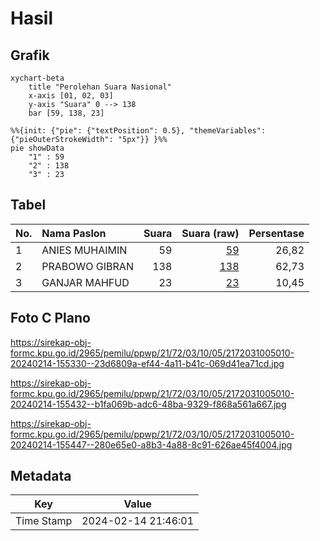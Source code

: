 # Hasil

## Grafik

```mermaid
xychart-beta
    title "Perolehan Suara Nasional"
    x-axis [01, 02, 03]
    y-axis "Suara" 0 --> 138
    bar [59, 138, 23]
```

```mermaid
%%{init: {"pie": {"textPosition": 0.5}, "themeVariables": {"pieOuterStrokeWidth": "5px"}} }%%
pie showData
    "1" : 59
    "2" : 138
    "3" : 23
```

## Tabel

| No. | Nama Paslon    | Suara | Suara (raw) | Persentase |
|:--- |:-------------- | -----:| -----------:| ----------:|
| 1   | ANIES MUHAIMIN | 59    | [59][p-1]   | 26,82      |
| 2   | PRABOWO GIBRAN | 138   | [138][p-2]  | 62,73      |
| 3   | GANJAR MAHFUD  | 23    | [23][p-3]   | 10,45      |


[p-1]: https://github.com/gigit-pemilu/pemilu-2024/blob/main/pilpres/hitung-suara/sub/21-kepulauan-riau/sub/72-kota-tanjung-pinang/sub/03-tanjung-pinang-kota/sub/1005-kampung-bugis/sub/010-tps/sub/paslon-1.txt
[p-2]: https://github.com/gigit-pemilu/pemilu-2024/blob/main/pilpres/hitung-suara/sub/21-kepulauan-riau/sub/72-kota-tanjung-pinang/sub/03-tanjung-pinang-kota/sub/1005-kampung-bugis/sub/010-tps/sub/paslon-2.txt
[p-3]: https://github.com/gigit-pemilu/pemilu-2024/blob/main/pilpres/hitung-suara/sub/21-kepulauan-riau/sub/72-kota-tanjung-pinang/sub/03-tanjung-pinang-kota/sub/1005-kampung-bugis/sub/010-tps/sub/paslon-3.txt

## Foto C Plano

https://sirekap-obj-formc.kpu.go.id/2965/pemilu/ppwp/21/72/03/10/05/2172031005010-20240214-155330--23d6809a-ef44-4a11-b41c-069d41ea71cd.jpg

https://sirekap-obj-formc.kpu.go.id/2965/pemilu/ppwp/21/72/03/10/05/2172031005010-20240214-155432--b1fa069b-adc6-48ba-9329-f868a561a667.jpg

https://sirekap-obj-formc.kpu.go.id/2965/pemilu/ppwp/21/72/03/10/05/2172031005010-20240214-155447--280e65e0-a8b3-4a88-8c91-626ae45f4004.jpg


## Metadata

| Key        | Value               |
| ---------- | ------------------- |
| Time Stamp | 2024-02-14 21:46:01 |



